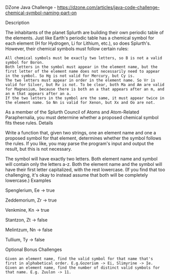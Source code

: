 DZone Java Challenge - https://dzone.com/articles/java-code-challenge-chemical-symbol-naming-part-on

Description

The inhabitants of the planet Splurth are building their own periodic table of the elements. Just like Earth's periodic table has a chemical symbol for each element (H for Hydrogen, Li for Lithium, etc.), so does Splurth's. However, their chemical symbols must follow certain rules:

    All chemical symbols must be exactly two letters, so B is not a valid symbol for Boron.
    Both letters in the symbol must appear in the element name, but the first letter of the element name does not necessarily need to appear in the symbol. So Hg is not valid for Mercury, but Cy is.
    The two letters must appear in order in the element name. So Vr is valid for Silver, but Rv is not. To be clear, both Ma and Am are valid for Magnesium, because there is both an a that appears after an m, and an m that appears after an a.
    If the two letters in the symbol are the same, it must appear twice in the element name. So Nn is valid for Xenon, but Xx and Oo are not.

As a member of the Splurth Council of Atoms and Atom-Related Paraphernalia, you must determine whether a proposed chemical symbol fits these rules.
Details

Write a function that, given two strings, one an element name and one a proposed symbol for that element, determines whether the symbol follows the rules. If you like, you may parse the program's input and output the result, but this is not necessary.

The symbol will have exactly two letters. Both element name and symbol will contain only the letters a-z. Both the element name and the symbol will have their first letter capitalized, with the rest lowercase. (If you find that too challenging, it's okay to instead assume that both will be completely lowercase.)
Examples

Spenglerium, Ee -> true

Zeddemorium, Zr -> true

Venkmine, Kn -> true

Stantzon, Zt -> false

Melintzum, Nn -> false

Tullium, Ty -> false

Optional Bonus Challenges

    Given an element name, find the valid symbol for that name that's first in alphabetical order. E.g.Gozerium -> Ei, Slimyrine -> Ie.
    Given an element name, find the number of distinct valid symbols for that name. E.g. Zuulon -> 11.
